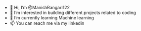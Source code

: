 - 👋 Hi, I’m @ManishRangari122
- 👀 I’m interested in building different projects related to coding
- 🌱 I’m currently learning Machine learning
- 📫 You can reach me via my linkedin 

<!---
ManishRangari122/ManishRangari122 is a ✨ special ✨ repository because its `README.md` (this file) appears on your GitHub profile.
You can click the Preview link to take a look at your changes.
--->
